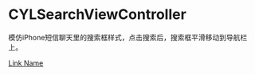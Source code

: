 # CYLSearchViewController
模仿iPhone短信聊天里的搜索框样式，点击搜索后，搜索框平滑移动到导航栏上。


[Link Name][1]


  [1]: https://github.com/ChenYilong/CYLSearchViewController/blob/master/CYLSearchViewController/it_is_show_effect_CYLSearchBar.gif
